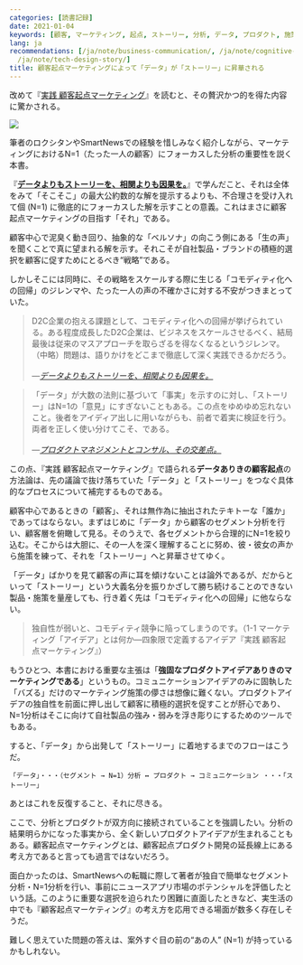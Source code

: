 ```yaml
---
categories: [読書記録]
date: 2021-01-04
keywords: [顧客, マーケティング, 起点, ストーリー, 分析, データ, プロダクト, 施策, セグメント, コモディティ化]
lang: ja
recommendations: [/ja/note/business-communication/, /ja/note/cognitive-science-and-behavioral-economics/,
  /ja/note/tech-design-story/]
title: 顧客起点マーケティングによって「データ」が「ストーリー」に昇華される
---
```


改めて『[実践 顧客起点マーケティング](https://amzn.to/2MkNk8I)』を読むと、その贅沢かつ的を得た内容に驚かされる。

<a href="https://www.amazon.co.jp/dp/B07P6XKQ14/ref=as_li_ss_il?_encoding=UTF8&btkr=1&linkCode=li2&tag=takuti-22&linkId=9cadba04d292975d32e47669be1bd32d&language=ja_JP" target="_blank"><img border="0" src="//ws-fe.amazon-adsystem.com/widgets/q?_encoding=UTF8&ASIN=B07P6XKQ14&Format=_SL160_&ID=AsinImage&MarketPlace=JP&ServiceVersion=20070822&WS=1&tag=takuti-22&language=ja_JP" ></a><img src="https://ir-jp.amazon-adsystem.com/e/ir?t=takuti-22&language=ja_JP&l=li2&o=9&a=B07P6XKQ14" width="1" height="1" border="0" alt="" style="border:none !important; margin:0px !important;" />

筆者のロクシタンやSmartNewsでの経験を惜しみなく紹介しながら、マーケティングにおけるN=1（たった一人の顧客）にフォーカスした分析の重要性を説く本書。

『**[データよりもストーリーを、相関よりも因果を。](/ja/note/cognitive-science-and-behavioral-economics/)**』で学んだこと、それは全体をみて「そこそこ」の最大公約数的な解を提示するよりも、不合理さを受け入れて個 (N=1) に徹底的にフォーカスした解を示すことの意義。これはまさに顧客起点マーケティングの目指す「それ」である。

顧客中心で泥臭く動き回り、抽象的な「ベルソナ」の向こう側にある「生の声」を聞くことで真に望まれる解を示す。それこそが自社製品・ブランドの積極的選択を顧客に促すためにとるべき“戦略”である。

しかしそこには同時に、その戦略をスケールする際に生じる「コモディティ化への回帰」のジレンマや、たった一人の声の不確かさに対する不安がつきまとっていた。

> D2C企業の抱える課題として、コモディティ化への回帰が挙げられている。ある程度成長したD2C企業は、ビジネスをスケールさせるべく、結局最後は従来のマスアプローチを取らざるを得なくなるというジレンマ。（中略）問題は、語りかけをどこまで徹底して深く実践できるかだろう。<br/><br/>&mdash;*[データよりもストーリーを、相関よりも因果を。](/ja/note/cognitive-science-and-behavioral-economics/)*

> 「データ」が大数の法則に基づいて「事実」を示すのに対し、「ストーリー」はN=1の「意見」にすぎないこともある。この点をゆめゆめ忘れないこと。後者をアイディア出しに用いながらも、前者で着実に検証を行う。両者を正しく使い分けてこそ、である。<br/><br/>&mdash;*[プロダクトマネジメントとコンサル、その交差点。](/ja/note/business-communication/)*

この点、『実践 顧客起点マーケティング』で語られる**データありきの顧客起点**の方法論は、先の議論で抜け落ちていた「データ」と「ストーリー」をつなぐ具体的なプロセスについて補完するものである。

顧客中心であるときの「顧客」、それは無作為に抽出されたテキトーな「誰か」であってはならない。まずはじめに「データ」から顧客のセグメント分析を行い、顧客層を俯瞰して見る。そのうえで、各セグメントから合理的にN=1を絞り込む。そこからは大胆に、その一人を深く理解することに努め、彼・彼女の声から施策を練って、それを「ストーリー」へと昇華させてゆく。

「データ」ばかりを見て顧客の声に耳を傾けないことは論外であるが、だからといって「ストーリー」という大義名分を振りかざして勝ち続けることのできない製品・施策を量産しても、行き着く先は「コモディティ化への回帰」に他ならない。

> 独自性が弱いと、コモディティ競争に陥ってしまうのです。（1-1 マーケティング「アイデア」とは何か&mdash;四象限で定義するアイデア『実践 顧客起点マーケティング』）

もうひとつ、本書における重要な主張は「**強固なプロダクトアイデアありきのマーケティングである**」というもの。コミュニケーションアイデアのみに固執した「バズる」だけのマーケティング施策の儚さは想像に難くない。プロダクトアイデアの独自性を前面に押し出して顧客に積極的選択を促すことが肝心であり、N=1分析はそこに向けて自社製品の強み・弱みを浮き彫りにするためのツールでもある。

すると、「データ」から出発して「ストーリー」に着地するまでのフローはこうだ。

```
「データ」・・・（セグメント → N=1）分析 ↔ プロダクト → コミュニケーション ・・・「ストーリー」
```

あとはこれを反復すること、それに尽きる。

ここで、分析とプロダクトが双方向に接続されていることを強調したい。分析の結果明らかになった事実から、全く新しいプロダクトアイデアが生まれることもある。顧客起点マーケティングとは、顧客起点プロダクト開発の延長線上にある考え方であると言っても過言ではないだろう。

面白かったのは、SmartNewsへの転職に際して著者が独自で簡単なセグメント分析・N=1分析を行い、事前にニュースアプリ市場のポテンシャルを評価したという話。このように重要な選択を迫られたり困難に直面したときなど、実生活の中でも『顧客起点マーケティング』の考え方を応用できる場面が数多く存在しそうだ。

難しく思えていた問題の答えは、案外すぐ目の前の“あの人” (N=1) が持っているかもしれない。
